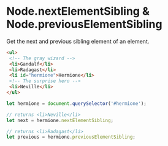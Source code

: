# Node.nextElementSibling & Node.previousElementSibling

Get the next and previous sibling element of an element.

```html
<ul>
 <!-- The gray wizard -->
 <li>Gandalf</li>
 <li>Radagast</li>
 <li id="hermione">Hermione</li>
 <!-- The surprise hero -->
 <li>Neville</li>
</ul>
```

```js
let hermione = document.querySelector('#hermione');

// returns <li>Neville</li>
let next = hermione.nextElementSibling;

// returns <li>Radagast</li>
let previous = hermione.previousElementSibling;
```
